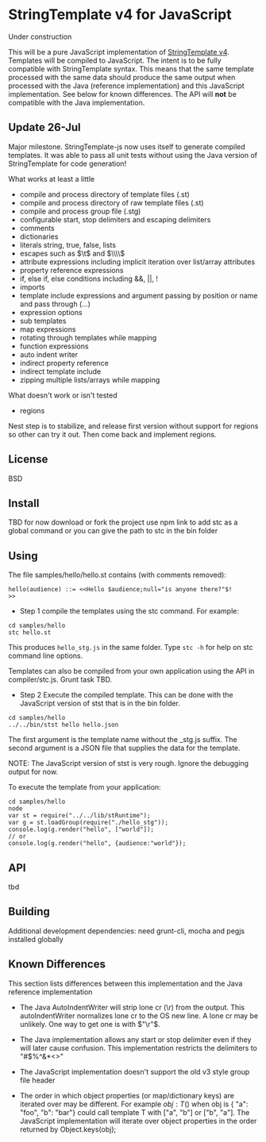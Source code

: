 # StringTemplate v4 for JavaScript

Under construction

This will be a pure JavaScript implementation of [StringTemplate v4](http://www.stringtemplate.org/).
Templates will be compiled to JavaScript. The intent is to be fully compatible with StringTemplate
syntax. This means that the same template processed with the same data should produce the same
output when processed with the Java (reference implementation) and this JavaScript implementation.
See below for known differences. The API will **not** be compatible with the Java implementation.  

## Update 26-Jul

Major milestone. StringTemplate-js now uses itself to generate compiled templates.
It was able to pass all unit tests without using the Java version of StringTemplate for code generation! 

What works at least a little

* compile and process directory of template files (.st)
* compile and process directory of raw template files (.st)
* compile and process group file (.stg)
* configurable start, stop delimiters and escaping delimiters
* comments
* dictionaries
* literals string, true, false, lists
* escapes such as $\t$ and $\\\\$
* attribute expressions including implicit iteration over list/array attributes
* property reference expressions
* if, else if, else conditions including &&, ||, !
* imports
* template include expressions and argument passing by position or name and pass through (...)
* expression options
* sub templates
* map expressions
* rotating through templates while mapping 
* function expressions
* auto indent writer
* indirect property reference
* indirect template include
* zipping multiple lists/arrays while mapping

What doesn't work or isn't tested

* regions

Nest step is to stabilize, and release first version without support for regions so other can try it out. 
Then come back and implement regions.

## License
BSD

## Install

TBD for now download or fork the project
use npm link to add stc as a global command or you can give the path to stc in the bin folder

## Using

The file samples/hello/hello.st contains (with comments removed):

```
hello(audience) ::= <<Hello $audience;null="is anyone there?"$!
>>
```

* Step 1 compile the templates using the stc command. For example:

```
cd samples/hello
stc hello.st
```

This produces `hello_stg.js` in the same folder. Type `stc -h` for help on stc command line options.

Templates can also be compiled from your own application using the API in compiler/stc.js. Grunt task TBD.
 
* Step 2 Execute the compiled template. This can be done with the JavaScript version of stst that is in the bin folder.

```
cd samples/hello
../../bin/stst hello hello.json
```

The first argument is the template name without the _stg.js suffix. The second argument is a JSON file that supplies
the data for the template.

NOTE: The JavaScript version of stst is very rough. Ignore the debugging output for now.

To execute the template from your application:

```
cd samples/hello
node
var st = require("../../lib/stRuntime");
var g = st.loadGroup(require("./hello_stg"));
console.log(g.render("hello", ["world"]);
// or
console.log(g.render("hello", {audience:"world"});
```

## API
tbd


## Building

Additional development dependencies: need grunt-cli, mocha and pegjs installed globally


## Known Differences
This section lists differences between this implementation and the Java reference implementation

* The Java AutoIndentWriter will strip lone cr (\r) from the output. This autoIndentWriter normalizes lone cr to the 
OS new line. A lone cr may be unlikely. One way to get one is with $"\r"$.

* The Java implementation allows any start or stop delimiter even if they will later cause confusion. 
This implementation restricts the delimiters to "#$%^&*<>"

* The JavaScript implementation doesn't support the old v3 style group file header

* The order in which object properties (or map/dictionary keys) are iterated over may be different. 
For example $obj:T()$  when obj is { "a": "foo", "b": "bar"} could call template T 
with ["a", "b"] or ["b", "a"]. The JavaScript implementation will iterate over object
properties in the order returned by Object.keys(obj);

